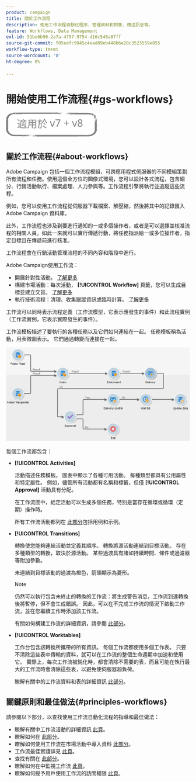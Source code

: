 ```yaml
---
product: campaign
title: 關於工作流程
description: 使用工作流程自動化程序、管理資料和對象、傳送訊息等。
feature: Workflows, Data Management
exl-id: 51be6b90-2a7a-4757-9754-d16c540a87ff
source-git-commit: f05eefc9945c4ead89eb448b6e28c3523559e055
workflow-type: tm+mt
source-wordcount: '0'
ht-degree: 0%

---
```


# 開始使用工作流程{#gs-workflows}

![](../../assets/common.svg)

## 關於工作流程{#about-workflows}

Adobe Campaign 包括一個工作流程模組，可跨應用程式伺服器的不同模組策劃所有流程和任務。使用這個全方位的圖像式環境，您可以設計各式流程，包含細分、行銷活動執行、檔案處理、人力參與等。工作流程引擎將執行並追蹤這些流程。

例如，您可以使用工作流程從伺服器下載檔案、解壓縮，然後將其中的記錄匯入 Adobe Campaign 資料庫。

此外，工作流程也涉及到要進行通知的一或多個操作者，或者是可以選擇並核准流程的相關人員。如此一來就可以實行傳遞行動，將任務指派給一或多位操作者，指定目標且在傳遞前進行核准。

工作流程會在行銷活動管理流程的不同內容和階段中進行。

Adobe Campaign使用工作流：

* 開展針對性活動。 [了解更多](building-a-workflow.md#implementation-steps-)
* 構建市場活動：每次活動， **[!UICONTROL Workflow]** 頁籤，您可以生成目標並建立交貨。 [了解更多](building-a-workflow.md#campaign-workflows)
* 執行技術流程：清理、收集跟蹤資訊或臨時計算。 [了解更多](building-a-workflow.md#technical-workflows)

工作流可以同時表示流程定義（工作流模型，它表示應發生的事件）和此流程實例（工作流實例，它表示實際發生的事件）。

工作流模板描述了要執行的各種任務以及它們如何連結在一起。 任務模板稱為活動，用表徵圖表示。 它們通過轉變而連接在一起。

![](assets/example1.png)

每個工作流都包含：

* **[!UICONTROL Activities]**

   活動描述任務模板。 圖表中顯示了各種可用活動。 每種類型都具有公用屬性和特定屬性。 例如，儘管所有活動都有名稱和標籤，但僅 **[!UICONTROL Approval]** 活動具有分配。

   在工作流圖中，給定活動可以生成多個任務，特別是當存在循環或循環（定期）操作時。

   所有工作流活動都列在 [此部分](about-activities.md)包括用例和示例。

* **[!UICONTROL Transitions]**

   轉換使您能夠連結活動並定義其順序。 轉換將源活動連結到目標活動。 存在多種類型的轉換，取決於源活動。 某些過渡具有諸如持續時間、條件或過濾器等附加參數。

   未連結到目標活動的過渡為橙色，箭頭顯示為菱形。

   >[!NOTE]
   >
   >仍然可以執行包含未終止的轉換的工作流：將生成警告消息，工作流到達轉換後將暫停，但不會生成錯誤。 因此，可以在不完成工作流的情況下啟動工作流，並在您繼續工作時添加該工作流。

   有關如何構建工作流的詳細資訊，請參閱 [此部分](building-a-workflow.md)。

* **[!UICONTROL Worktables]**

   工作台包含該轉換所攜帶的所有資訊。 每個工作流都使用多個工作表。 只要不清除這些表中傳輸的資料，就可以在工作流的整個生命週期中加速和使用它。 實際上，每次工作流被鈍化時，都會清除不需要的表，而且可能在執行最大的工作流時會清除這些表，以避免使伺服器超負荷。

   瞭解有關中的工作流資料和表的詳細資訊 [此部分](how-to-use-workflow-data.md)。

## 關鍵原則和最佳做法{#principles-workflows}

請參閱以下部分，以查找使用工作流自動化流程的指導和最佳做法：

* 瞭解有關中工作流活動的詳細資訊 [此頁](how-to-use-workflow-data.md)。
* 瞭解如何在 [此部分](building-a-workflow.md)。
* 瞭解如何使用工作流在市場活動中導入資料 [此部分](../../platform/using/import-export-workflows.md)。
* 工作流最佳實踐詳見 [此頁](workflow-best-practices.md)。
* 查找有關在 [此部分](starting-a-workflow.md)。
* 瞭解如何在中監視工作流 [此頁](monitoring-workflow-execution.md)。
* 瞭解如何授予用戶使用工作流的訪問權限 [此頁](managing-rights.md)。
